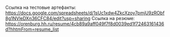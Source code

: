 Ссылка на тестовые артефакты: https://docs.google.com/spreadsheets/d/1sUc1xdw4ZkcXzoy7pmjU9zRObf8g1NVleDXn36CFC84/edit?usp=sharing 
Ссылка на резюме: https://orenburg.hh.ru/resume/4cb89a9aff049f7f8d0039ed1f72463161436d?hhtmFrom=resume_list
